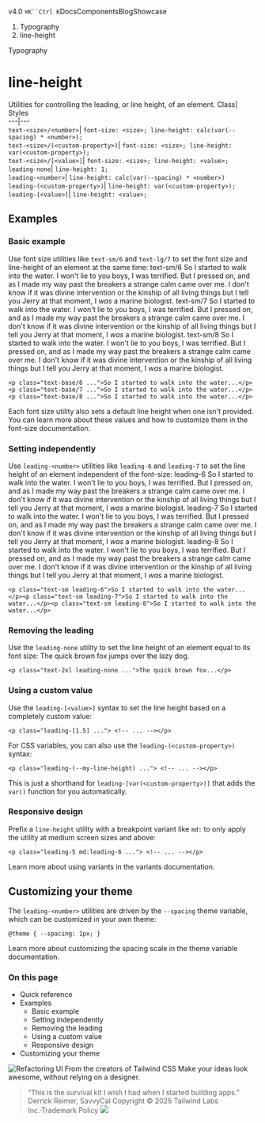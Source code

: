 v4.0
`⌘K``Ctrl K`DocsComponentsBlogShowcase
  1. Typography
  2. line-height


Typography
# line-height
Utilities for controlling the leading, or line height, of an element.
Class| Styles  
---|---  
`text-<size>/<number>`| `font-size: <size>; line-height: calc(var(--spacing) * <number>);`  
`text-<size>/(<custom-property>)`| `font-size: <size>; line-height: var(<custom-property>);`  
`text-<size>/[<value>]`| `font-size: <size>; line-height: <value>;`  
`leading-none`| `line-height: 1;`  
`leading-<number>`| `line-height: calc(var(--spacing) * <number>)`  
`leading-(<custom-property>)`| `line-height: var(<custom-property>);`  
`leading-[<value>]`| `line-height: <value>;`  
## Examples
### Basic example
Use font size utilities like `text-sm/6` and `text-lg/7` to set the font size and line-height of an element at the same time:
text-sm/6
So I started to walk into the water. I won't lie to you boys, I was terrified. But I pressed on, and as I made my way past the breakers a strange calm came over me. I don't know if it was divine intervention or the kinship of all living things but I tell you Jerry at that moment, I _was_ a marine biologist.
text-sm/7
So I started to walk into the water. I won't lie to you boys, I was terrified. But I pressed on, and as I made my way past the breakers a strange calm came over me. I don't know if it was divine intervention or the kinship of all living things but I tell you Jerry at that moment, I _was_ a marine biologist.
text-sm/8
So I started to walk into the water. I won't lie to you boys, I was terrified. But I pressed on, and as I made my way past the breakers a strange calm came over me. I don't know if it was divine intervention or the kinship of all living things but I tell you Jerry at that moment, I _was_ a marine biologist.
```
<p class="text-base/6 ...">So I started to walk into the water...</p><p class="text-base/7 ...">So I started to walk into the water...</p><p class="text-base/8 ...">So I started to walk into the water...</p>
```

Each font size utility also sets a default line height when one isn't provided. You can learn more about these values and how to customize them in the font-size documentation.
### Setting independently
Use `leading-<number>` utilities like `leading-6` and `leading-7` to set the line height of an element independent of the font-size:
leading-6
So I started to walk into the water. I won't lie to you boys, I was terrified. But I pressed on, and as I made my way past the breakers a strange calm came over me. I don't know if it was divine intervention or the kinship of all living things but I tell you Jerry at that moment, I _was_ a marine biologist.
leading-7
So I started to walk into the water. I won't lie to you boys, I was terrified. But I pressed on, and as I made my way past the breakers a strange calm came over me. I don't know if it was divine intervention or the kinship of all living things but I tell you Jerry at that moment, I _was_ a marine biologist.
leading-8
So I started to walk into the water. I won't lie to you boys, I was terrified. But I pressed on, and as I made my way past the breakers a strange calm came over me. I don't know if it was divine intervention or the kinship of all living things but I tell you Jerry at that moment, I _was_ a marine biologist.
```
<p class="text-sm leading-6">So I started to walk into the water...</p><p class="text-sm leading-7">So I started to walk into the water...</p><p class="text-sm leading-8">So I started to walk into the water...</p>
```

### Removing the leading
Use the `leading-none` utility to set the line height of an element equal to its font size:
The quick brown fox jumps over the lazy dog.
```
<p class="text-2xl leading-none ...">The quick brown fox...</p>
```

### Using a custom value
Use the `leading-[<value>]` syntax to set the line height based on a completely custom value:
```
<p class="leading-[1.5] ..."> <!-- ... --></p>
```

For CSS variables, you can also use the `leading-(<custom-property>)` syntax:
```
<p class="leading-(--my-line-height) ..."> <!-- ... --></p>
```

This is just a shorthand for `leading-[var(<custom-property>)]` that adds the `var()` function for you automatically.
### Responsive design
Prefix a `line-height` utility with a breakpoint variant like `md:` to only apply the utility at medium screen sizes and above:
```
<p class="leading-5 md:leading-6 ..."> <!-- ... --></p>
```

Learn more about using variants in the variants documentation.
## Customizing your theme
The `leading-<number>` utilities are driven by the `--spacing` theme variable, which can be customized in your own theme:
```
@theme { --spacing: 1px; }
```

Learn more about customizing the spacing scale in the theme variable documentation.
### On this page
  * Quick reference
  * Examples
    * Basic example
    * Setting independently
    * Removing the leading
    * Using a custom value
    * Responsive design
  * Customizing your theme


![Refactoring UI](https://tailwindcss.com/_next/image?url=%2F_next%2Fstatic%2Fmedia%2Fbook-promo.27d91093.png&w=256&q=75)
From the creators of Tailwind CSS
Make your ideas look awesome, without relying on a designer.
> “This is the survival kit I wish I had when I started building apps.”
> Derrick Reimer, SavvyCal
Copyright © 2025 Tailwind Labs Inc.·Trademark Policy
![](https://cdn.usefathom.com/?h=https%3A%2F%2Ftailwindcss.com&p=%2Fdocs%2Fline-height&r=&sid=PMFMDJGK&qs=%7B%7D&cid=19854649)
